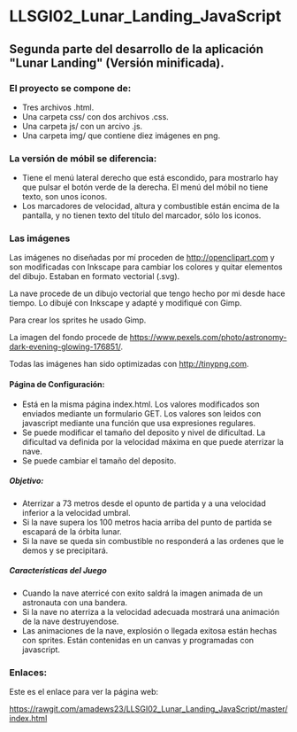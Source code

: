 # LLSGI02_Lunar_Landing_JavaScript
## Segunda parte del desarrollo de la aplicación "Lunar Landing" (Versión minificada). 

### El proyecto se compone de:
* Tres archivos .html. 
* Una carpeta css/ con dos archivos .css.
* Una carpeta js/ con un arcivo .js. 
* Una carpeta img/ que contiene diez imágenes en png.

### La versión de móbil se diferencia:
 * Tiene el menú lateral derecho que está escondido, para mostrarlo hay que pulsar el botón verde de la derecha. El menú del móbil no tiene texto, son unos iconos.
* Los marcadores de velocidad, altura y combustible están encima de la pantalla, y no tienen texto del título del marcador, sólo los iconos.

### Las imágenes
Las imágenes no diseñadas por mí proceden de http://openclipart.com y son modificadas con Inkscape para cambiar los colores y quitar elementos del dibujo. Estaban en formato vectorial (.svg).

La nave procede de un dibujo vectorial que tengo hecho por mi desde hace tiempo. Lo dibujé con Inkscape y adapté y modifiqué con Gimp. 

Para crear los sprites he usado Gimp. 

La imagen del fondo procede de https://www.pexels.com/photo/astronomy-dark-evening-glowing-176851/. 

Todas las imágenes han sido optimizadas con http://tinypng.com.  

 
#### Página de Configuración:
* Está  en la misma página index.html. Los valores modificados son enviados mediante un formulario GET. Los valores son leidos con javascript mediante una función que usa expresiones regulares.
* Se puede modificar  el tamaño del deposito y nivel de dificultad. La dificultad va definida por la velocidad máxima en que puede aterrizar la nave.
* Se puede cambiar el tamaño del deposito.
##### Objetivo:
* Aterrizar a 73 metros desde el opunto de partida y a una velocidad inferior a la velocidad umbral.
* Si la nave supera los 100 metros hacia arriba del punto de partida se escapará de la órbita lunar.
* Si la nave se queda sin combustible no responderá a las ordenes que le demos y se precipitará.
##### Características del Juego  
* Cuando la nave aterricé con exito saldrá la imagen animada de un astronauta con una bandera.
* Si la nave no aterriza a la velocidad adecuada mostrará una animación de la nave destruyendose.
* Las animaciones de la nave, explosión o llegada exitosa están hechas con sprites. Están contenidas en un canvas y programadas con javascript.

### Enlaces:
Este es el enlace para ver la página web:
  
  https://rawgit.com/amadews23/LLSGI02_Lunar_Landing_JavaScript/master/index.html



